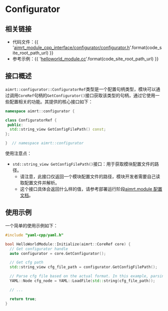 # Configurator

## 相关链接

- 代码文件：{{ '[aimrt_module_cpp_interface/configurator/configurator.h]({}/src/interface/aimrt_module_cpp_interface/configurator/configurator.h)'.format(code_site_root_path_url) }}
- 参考示例：{{ '[helloworld_module.cc]({}/src/examples/cpp/helloworld/module/helloworld_module/helloworld_module.cc)'.format(code_site_root_path_url) }}

## 接口概述

`aimrt::configurator::ConfiguratorRef`类型是一个配置句柄类型，模块可以通过调用`CoreRef`句柄的`GetConfigurator()`接口获取该类型的句柄，通过它使用一些配置相关的功能。其提供的核心接口如下：

```cpp
namespace aimrt::configurator {

class ConfiguratorRef {
 public:
  std::string_view GetConfigFilePath() const;
};

}  // namespace aimrt::configurator
```

使用注意点：
- `std::string_view GetConfigFilePath()`接口：用于获取模块配置文件的路径。
  - 请注意，此接口仅返回一个模块配置文件的路径，模块开发者需要自己读取配置文件并解析。
  - 这个接口具体会返回什么样的值，请参考部署运行阶段[aimrt.module 配置文档](../cfg/module.md)。

## 使用示例

一个简单的使用示例如下：
```cpp
#include "yaml-cpp/yaml.h"

bool HelloWorldModule::Initialize(aimrt::CoreRef core) {
  // Get configurator handle
  auto configurator = core.GetConfigurator();

  // Get cfg path
  std::string_view cfg_file_path = configurator.GetConfigFilePath();

  // Parse cfg file based on the actual format. In this example, parsing based on yaml
  YAML::Node cfg_node = YAML::LoadFile(std::string(cfg_file_path));

  // ...

  return true;
}
```
